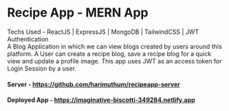 # Recipe App - MERN App
Techs Used -  ReactJS | ExpressJS | MongoDB | TailwindCSS | JWT Authentication <br>
       A Blog Application in which we can view blogs created by users around this platform. A User can create a recipe blog, save a recipe blog for a quick view and update a profile image. This app uses JWT as an access token for Login Session by a user.

#### Server - https://github.com/harimuthum/recipeapp-server
#### Deployed App - https://imaginative-biscotti-349284.netlify.app
